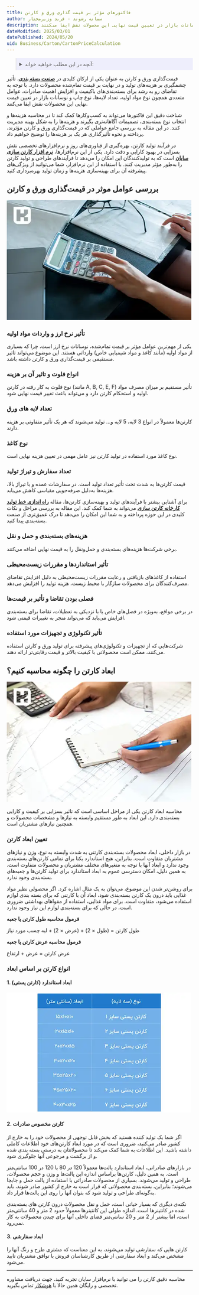 ```yaml
---
title: فاکتورهای مؤثر بر قیمت گذاری ورق و کارتن
author: سمانه رشوند - فربد وزیرمختار
description: قیمت‌گذاری ورق و کارتن به عنوان یکی از ارکان کلیدی در صنعت بسته بندی، تأثیر چشمگیری بر هزینه‌های تولید و در نهایت بر قیمت تمام‌شده محصولات دارد. با توجه به تقاضای رو به رشد برای بسته‌بندی‌های باکیفیت و افزایش اهمیت صادرات، عوامل متعددی همچون نوع مواد اولیه، تعداد لایه‌ها، نوع چاپ و نوسانات بازار در تعیین قیمت نهایی این محصولات نقش ایفا می‌کنند.
dateModified: 2025/03/01
datePublished: 2024/05/20
uid: Business/Carton/CartonPriceCalculation
---
```


<blockquote style="background-color:#eeeefc; padding:0.5rem">
<details>
  <summary>آنچه در این مطلب خواهید خواند:</summary>
  <ul>
  <li>بررسی عوامل موثر در قیمت‌گذاری ورق و کارتن</li>
  <ul>
    <li>تأثیر نرخ ارز و واردات مواد اولیه</li>
    <li>انواع فلوت و تاثیر آن بر هزینه</li>
    <li>تعداد لایه های ورق</li>
    <li>نوع کاغذ</li>
    <li>تعداد سفارش و تیراژ تولید</li>
    <li>هزینه‌های بسته‌بندی و حمل و نقل</li>
    <li>تأثیر استانداردها و مقررات زیست‌محیطی</li>
    <li>فصلی بودن تقاضا و تأثیر بر قیمت‌ها</li>
    <li>تأثیر تکنولوژی و تجهیزات مورد استفاده</li>
  </ul>
  <li>ابعاد کارتن را چگونه محاسبه کنیم؟</li>
  <ul>
    <li>تعیین ابعاد کارتن</li>
    <ul>
      <li>فرمول محاسبه طول کارتن یا جعبه</li>
      <li>فرمول محاسبه عرض کارتن یا جعبه</li>
    </ul>
    <li>انواع کارتن بر اساس ابعاد</li>
    <ul>
      <li>1. ابعاد استاندارد (کارتن پستی)</li>
      <li>2. کارتن مخصوص صادرات</li>
      <li>3. ابعاد سفارشی</li>
    </ul>
  </ul>
  </ul>
</details>
</blockquote>


قیمت‌گذاری ورق و کارتن به عنوان یکی از ارکان کلیدی در **<a href="https://www.hooshkar.com/Wiki/Business/HistoryPackagingIndustryIran
" target="_blank">صنعت بسته بندی</a>**، تأثیر چشمگیری بر هزینه‌های تولید و در نهایت بر قیمت تمام‌شده محصولات دارد. 
با توجه به تقاضای رو به رشد برای بسته‌بندی‌های باکیفیت و افزایش اهمیت صادرات، عوامل متعددی همچون نوع مواد اولیه، تعداد لایه‌ها، نوع چاپ و نوسانات بازار در تعیین قیمت نهایی این محصولات نقش ایفا می‌کنند. 

شناخت دقیق این فاکتورها می‌تواند به کسب‌وکارها کمک کند تا در محاسبه هزینه‌ها و انتخاب نوع بسته‌بندی، تصمیمات آگاهانه‌تری بگیرند و هزینه‌ها را به شکل بهینه مدیریت کنند. در این مقاله به بررسی جامع عواملی که در قیمت‌گذاری ورق و کارتن مؤثرند، پرداخته و نحوه تأثیرگذاری هر یک بر هزینه‌ها را توضیح خواهیم داد.

در فرآیند تولید کارتن، بهره‌گیری از فناوری‌های روز و نرم‌افزارهای تخصصی نقش بسزایی در بهبود کارایی و دقت دارد. یکی از این نرم‌افزارها، **<a href="https://www.hooshkar.com/Software/PrintingAndPackaging/Package/Carton" target="_blank">نرم افزار کارتن سازی سایان</a>** است که به تولیدکنندگان این امکان را می‌دهد تا فرآیندهای طراحی و تولید کارتن را به‌طور مؤثر مدیریت کنند. با استفاده از این نرم‌افزار، شما می‌توانید از ویژگی‌های پیشرفته آن برای بهینه‌سازی هزینه‌ها و زمان تولید بهره‌برداری کنید.

## بررسی عوامل موثر در قیمت‌گذاری ورق و کارتن

![محاسبه قیمت کارتن](./Images/CartonPriceCalculation.webp)

### تأثیر نرخ ارز و واردات مواد اولیه

یکی از مهم‌ترین عوامل مؤثر بر قیمت تمام‌شده، نوسانات نرخ ارز است، چرا که بسیاری از مواد اولیه (مانند کاغذ و مواد شیمیایی خاص) وارداتی هستند. این موضوع می‌تواند تاثیر مستقیمی بر قیمت‌گذاری ورق و کارتن داشته باشد.

### انواع فلوت و تاثیر آن بر هزینه

نوع فلوت به کار رفته در کارتن (مانند A, B, C, E, F) تأثیر مستقیم بر میزان مصرف مواد اولیه و استحکام کارتن دارد و می‌تواند باعث تغییر قیمت نهایی شود.

### تعداد لایه های ورق

کارتن‌ها معمولاً در انواع 3 لایه، 5 لایه و... تولید می‌شوند که هر یک تأثیر متفاوتی بر هزینه دارند.

### نوع کاغذ

نوع کاغذ مورد استفاده در تولید کارتن نیز عامل مهمی در تعیین هزینه نهایی است.

### تعداد سفارش و تیراژ تولید

قیمت کارتن‌ها به شدت تحت تأثیر تعداد تولید است. در سفارشات عمده و با تیراژ بالا، هزینه‌ها به‌دلیل صرفه‌جویی مقیاسی کاهش می‌یابد.

برای آشنایی بیشتر با فرآیندهای تولید و بهینه‌سازی کارتن‌ها، مقاله **<a href="https://www.hooshkar.com/Wiki/Business/CartonManufacturingProcess" target="_blank"> راه اندازی خط تولید کارخانه کارتن سازی</a>** می‌تواند به شما کمک کند. این مقاله به بررسی مراحل و نکات کلیدی در این حوزه پرداخته و به شما این امکان را می‌دهد تا درک عمیق‌تری از صنعت بسته‌بندی پیدا کنید.

### هزینه‌های بسته‌بندی و حمل و نقل

برخی شرکت‌ها هزینه‌های بسته‌بندی و حمل‌ونقل را به قیمت نهایی اضافه می‌کنند.

### تأثیر استانداردها و مقررات زیست‌محیطی

استفاده از کاغذهای بازیافتی و رعایت مقررات زیست‌محیطی به دلیل افزایش تقاضای مصرف‌کنندگان برای محصولات سازگار با محیط زیست، هزینه تولید را افزایش می‌دهد.

### فصلی بودن تقاضا و تأثیر بر قیمت‌ها

در برخی مواقع، به‌ویژه در فصل‌های خاص یا با نزدیکی به تعطیلات، تقاضا برای بسته‌بندی افزایش می‌یابد که می‌تواند منجر به تغییرات قیمتی شود.

### تأثیر تکنولوژی و تجهیزات مورد استفاده

شرکت‌هایی که از تجهیزات و تکنولوژی‌های پیشرفته برای تولید ورق و کارتن استفاده می‌کنند، ممکن است محصولاتی با کیفیت بالاتر و قیمت رقابتی‌تر ارائه دهند.

## ابعاد کارتن را چگونه محاسبه کنیم؟

![محاسبه ابعاد کارتن](./Images/CalculateTheCartonDimensions.webp)

محاسبه ابعاد کارتن یکی از مراحل اساسی است که تاثیر بسزایی بر کیفیت و کارایی بسته‌بندی دارد. این ابعاد به طور مستقیم وابسته به نیازها و مشخصات محصولات و همچنین نیازهای مشتریان است.

### تعیین ابعاد کارتن

در بازار داخلی، ابعاد محصولات بسته‌بندی کارتنی به شدت وابسته به نوع، وزن و نیازهای مشتریان متفاوت است. بنابراین، هیچ استاندارد یکتا برای تمامی کارتن‌های بسته‌بندی وجود ندارد و ابعاد آنها با توجه به متغیرهای مختلف مشتریان و محصولات متفاوت است. به همین دلیل، امکان دسترسی عموم به ابعاد استاندارد برای تولید کارتن‌ها و جعبه‌های بسته‌بندی وجود ندارد.

برای روشن‌تر شدن این موضوع، می‌توان به یک مثال اشاره کرد. اگر محصولی نظیر مواد غذایی باید درون یک کارتن بسته‌بندی شود، ابعاد آن با کارتنی که برای بسته ‌بندی لوازم استفاده می‌شود، متفاوت است. برای مواد غذایی، استفاده از مقواهای بهداشتی ضروری است، در حالی که برای بسته‌بندی لوازم این نیاز وجود ندارد.


**فرمول محاسبه طول کارتن یا جعبه**

طول کارتن = (طول × 2) + (عرض × 2) + لبه چسب مورد نیاز

**فرمول محاسبه عرض کارتن یا جعبه**

عرض کارتن = عرض + ارتفاع 


### انواع کارتن بر اساس ابعاد

#### 1. ابعاد استاندارد (کارتن پستی)

![ابعاد کارتن های پستی](./Images/DimensionsOfStandardCartons.webp)

#### 2. کارتن مخصوص صادرات

اگر شما یک تولید کننده هستید که بخش قابل توجهی از محصولات خود را به خارج از کشور صادر می‌کنید، ضروری است که در مورد ابعاد کارتن‌های خود اطلاعات کاملی داشته باشید. این اطلاعات به شما کمک می‌کند تا محصولاتتان به درستی بسته بندی شده و از برگشت و مرجوعی آنها جلوگیری شود.

در بازارهای صادراتی، ابعاد استاندارد پالت‌ها معمولاً 120 در 80 یا 120 در 100 سانتی‌متر است. به همین دلیل، کارتن‌ها براساس اندازه این پالت‌ها و وزن و حجم محصولات، طراحی و تولید می‌شوند. بسیاری از محصولات صادراتی با استفاده از پالت حمل و جابجا می‌شوند؛ بنابراین، بسته‌بندی محصولاتی که قرار است به خارج از کشور صادر شوند، باید به‌گونه‌ای طراحی و تولید شود که بتوان آنها را روی این پالت‌ها قرار داد.

نکته‌ی دیگری که بسیار حیاتی است، حمل و نقل محصولات درون کارتن ‌های بسته‌بندی شده در کانتینرها است. اندازه طولی این کانتینرها معمولاً حدود 2 متر و 40 سانتی‌متر است، اما بیشتر از 2 متر و 20 سانتی‌متر فضای داخلی آنها برای چیدن محصولات به کار نمی‌رود.

#### 3. ابعاد سفارشی

کارتن‌ هایی که سفارشی تولید می‌شوند، به این معناست که مشتری طرح و رنگ آنها را مشخص می‌کند و ابعاد سفارشی از طریق کارشناسان فروش با توافق مشتریان تایید می‌شود.

---
محاسبه دقیق کارتن را می توانید با نرم‌افزار سایان تجربه کنید. جهت دریافت مشاوره تخصصی و رایگان همین حالا با <a href="https://www.hooshkar.com" target="_blank">هوشکار</a> تماس بگیرید.